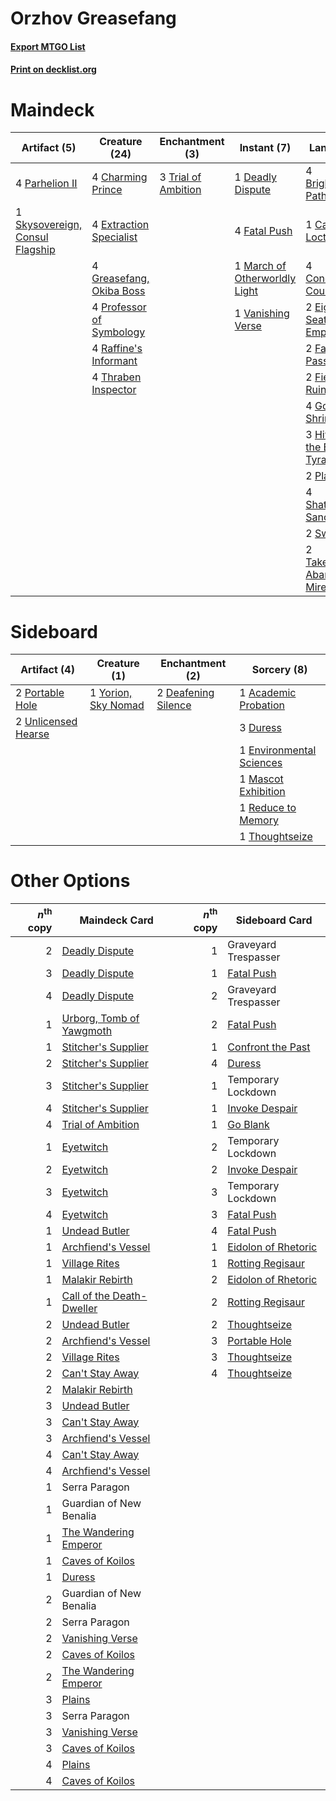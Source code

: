 # Orzhov Greasefang

#### [Export MTGO List](../collection/Orzhov%20Greasefang/Orzhov%20Greasefang.txt)
#### [Print on decklist.org](http://decklist.org/?deckmain=4%09Brightclimb%20Pathway%0A1%09Can't%20Stay%20Away%0A1%09Castle%20Locthwain%0A4%09Charming%20Prince%0A4%09Concealed%20Courtyard%0A1%09Deadly%20Dispute%0A2%09Eiganjo,%20Seat%20of%20the%20Empire%0A4%09Extraction%20Specialist%0A2%09Fabled%20Passage%0A4%09Fatal%20Push%0A2%09Field%20of%20Ruin%0A4%09Godless%20Shrine%0A4%09Greasefang,%20Okiba%20Boss%0A3%09Hive%20of%20the%20Eye%20Tyrant%0A4%09Liliana%20of%20the%20Veil%0A1%09March%20of%20Otherworldly%20Light%0A4%09Parhelion%20II%0A2%09Plains%0A4%09Professor%20of%20Symbology%0A4%09Raffine's%20Informant%0A4%09Shattered%20Sanctum%0A1%09Skysovereign,%20Consul%20Flagship%0A2%09Swamp%0A2%09Takenuma,%20Abandoned%20Mire%0A4%09Thoughtseize%0A4%09Thraben%20Inspector%0A3%09Trial%20of%20Ambition%0A1%09Vanishing%20Verse&deckside=1%09Academic%20Probation%0A2%09Deafening%20Silence%0A3%09Duress%0A1%09Environmental%20Sciences%0A1%09Mascot%20Exhibition%0A2%09Portable%20Hole%0A1%09Reduce%20to%20Memory%0A1%09Thoughtseize%0A2%09Unlicensed%20Hearse%0A1%09Yorion,%20Sky%20Nomad)
# Maindeck

|                                               Artifact (5)                                               |                                           Creature (24)                                           |                                       Enchantment (3)                                        |                                              Instant (7)                                               |                                               Land (32)                                                |                                        Planeswalker (4)                                        |                                        Sorcery (5)                                         |
|----------------------------------------------------------------------------------------------------------|---------------------------------------------------------------------------------------------------|----------------------------------------------------------------------------------------------|--------------------------------------------------------------------------------------------------------|--------------------------------------------------------------------------------------------------------|------------------------------------------------------------------------------------------------|--------------------------------------------------------------------------------------------|
|4 [Parhelion II](http://gatherer.wizards.com/Pages/Card/Details.aspx?multiverseid=460951)                 |4 [Charming Prince](http://gatherer.wizards.com/Pages/Card/Details.aspx?multiverseid=472970)       |3 [Trial of Ambition](http://gatherer.wizards.com/Pages/Card/Details.aspx?multiverseid=426815)|1 [Deadly Dispute](http://gatherer.wizards.com/Pages/Card/Details.aspx?multiverseid=527381)             |4 [Brightclimb Pathway](http://gatherer.wizards.com/Pages/Card/Details.aspx?multiverseid=491911)        |4 [Liliana of the Veil](http://gatherer.wizards.com/Pages/Card/Details.aspx?multiverseid=235597)|1 [Can't Stay Away](http://gatherer.wizards.com/Pages/Card/Details.aspx?multiverseid=535005)|
|1 [Skysovereign, Consul Flagship](http://gatherer.wizards.com/Pages/Card/Details.aspx?multiverseid=417807)|4 [Extraction Specialist](http://gatherer.wizards.com/Pages/Card/Details.aspx?multiverseid=555213) |                                                                                              |4 [Fatal Push](http://gatherer.wizards.com/Pages/Card/Details.aspx?multiverseid=423724)                 |1 [Castle Locthwain](http://gatherer.wizards.com/Pages/Card/Details.aspx?multiverseid=473203)           |                                                                                                |4 [Thoughtseize](http://gatherer.wizards.com/Pages/Card/Details.aspx?multiverseid=438676)   |
|                                                                                                          |4 [Greasefang, Okiba Boss](http://gatherer.wizards.com/Pages/Card/Details.aspx?multiverseid=548531)|                                                                                              |1 [March of Otherworldly Light](http://gatherer.wizards.com/Pages/Card/Details.aspx?multiverseid=548321)|4 [Concealed Courtyard](http://gatherer.wizards.com/Pages/Card/Details.aspx?multiverseid=417818)        |                                                                                                |                                                                                            |
|                                                                                                          |4 [Professor of Symbology](http://gatherer.wizards.com/Pages/Card/Details.aspx?multiverseid=513501)|                                                                                              |1 [Vanishing Verse](http://gatherer.wizards.com/Pages/Card/Details.aspx?multiverseid=513736)            |2 [Eiganjo, Seat of the Empire](http://gatherer.wizards.com/Pages/Card/Details.aspx?multiverseid=548581)|                                                                                                |                                                                                            |
|                                                                                                          |4 [Raffine's Informant](http://gatherer.wizards.com/Pages/Card/Details.aspx?multiverseid=555227)   |                                                                                              |                                                                                                        |2 [Fabled Passage](http://gatherer.wizards.com/Pages/Card/Details.aspx?multiverseid=473206)             |                                                                                                |                                                                                            |
|                                                                                                          |4 [Thraben Inspector](http://gatherer.wizards.com/Pages/Card/Details.aspx?multiverseid=409784)     |                                                                                              |                                                                                                        |2 [Field of Ruin](http://gatherer.wizards.com/Pages/Card/Details.aspx?multiverseid=435415)              |                                                                                                |                                                                                            |
|                                                                                                          |                                                                                                   |                                                                                              |                                                                                                        |4 [Godless Shrine](http://gatherer.wizards.com/Pages/Card/Details.aspx?multiverseid=405099)             |                                                                                                |                                                                                            |
|                                                                                                          |                                                                                                   |                                                                                              |                                                                                                        |3 [Hive of the Eye Tyrant](http://gatherer.wizards.com/Pages/Card/Details.aspx?multiverseid=527545)     |                                                                                                |                                                                                            |
|                                                                                                          |                                                                                                   |                                                                                              |                                                                                                        |2 [Plains](http://gatherer.wizards.com/Pages/Card/Details.aspx?multiverseid=439856)                     |                                                                                                |                                                                                            |
|                                                                                                          |                                                                                                   |                                                                                              |                                                                                                        |4 [Shattered Sanctum](http://gatherer.wizards.com/Pages/Card/Details.aspx?multiverseid=541140)          |                                                                                                |                                                                                            |
|                                                                                                          |                                                                                                   |                                                                                              |                                                                                                        |2 [Swamp](http://gatherer.wizards.com/Pages/Card/Details.aspx?multiverseid=439858)                      |                                                                                                |                                                                                            |
|                                                                                                          |                                                                                                   |                                                                                              |                                                                                                        |2 [Takenuma, Abandoned Mire](http://gatherer.wizards.com/Pages/Card/Details.aspx?multiverseid=548591)   |                                                                                                |                                                                                            |


# Sideboard

|                                         Artifact (4)                                         |                                         Creature (1)                                         |                                       Enchantment (2)                                        |                                            Sorcery (8)                                            |
|----------------------------------------------------------------------------------------------|----------------------------------------------------------------------------------------------|----------------------------------------------------------------------------------------------|---------------------------------------------------------------------------------------------------|
|2 [Portable Hole](http://gatherer.wizards.com/Pages/Card/Details.aspx?multiverseid=527320)    |1 [Yorion, Sky Nomad](http://gatherer.wizards.com/Pages/Card/Details.aspx?multiverseid=479752)|2 [Deafening Silence](http://gatherer.wizards.com/Pages/Card/Details.aspx?multiverseid=472972)|1 [Academic Probation](http://gatherer.wizards.com/Pages/Card/Details.aspx?multiverseid=513484)    |
|2 [Unlicensed Hearse](http://gatherer.wizards.com/Pages/Card/Details.aspx?multiverseid=555447)|                                                                                              |                                                                                              |3 [Duress](http://gatherer.wizards.com/Pages/Card/Details.aspx?multiverseid=14557)                 |
|                                                                                              |                                                                                              |                                                                                              |1 [Environmental Sciences](http://gatherer.wizards.com/Pages/Card/Details.aspx?multiverseid=513477)|
|                                                                                              |                                                                                              |                                                                                              |1 [Mascot Exhibition](http://gatherer.wizards.com/Pages/Card/Details.aspx?multiverseid=513481)     |
|                                                                                              |                                                                                              |                                                                                              |1 [Reduce to Memory](http://gatherer.wizards.com/Pages/Card/Details.aspx?multiverseid=513502)      |
|                                                                                              |                                                                                              |                                                                                              |1 [Thoughtseize](http://gatherer.wizards.com/Pages/Card/Details.aspx?multiverseid=438676)          |


# Other Options

|*n*<sup>th</sup> copy|                                           Maindeck Card                                            |*n*<sup>th</sup> copy|                                        Sideboard Card                                        |
|--------------------:|----------------------------------------------------------------------------------------------------|--------------------:|----------------------------------------------------------------------------------------------|
|                    2|[Deadly Dispute](http://gatherer.wizards.com/Pages/Card/Details.aspx?multiverseid=527381)           |                    1|Graveyard Trespasser                                                                          |
|                    3|[Deadly Dispute](http://gatherer.wizards.com/Pages/Card/Details.aspx?multiverseid=527381)           |                    1|[Fatal Push](http://gatherer.wizards.com/Pages/Card/Details.aspx?multiverseid=423724)         |
|                    4|[Deadly Dispute](http://gatherer.wizards.com/Pages/Card/Details.aspx?multiverseid=527381)           |                    2|Graveyard Trespasser                                                                          |
|                    1|[Urborg, Tomb of Yawgmoth](http://gatherer.wizards.com/Pages/Card/Details.aspx?multiverseid=383425) |                    2|[Fatal Push](http://gatherer.wizards.com/Pages/Card/Details.aspx?multiverseid=423724)         |
|                    1|[Stitcher's Supplier](http://gatherer.wizards.com/Pages/Card/Details.aspx?multiverseid=447257)      |                    1|[Confront the Past](http://gatherer.wizards.com/Pages/Card/Details.aspx?multiverseid=513544)  |
|                    2|[Stitcher's Supplier](http://gatherer.wizards.com/Pages/Card/Details.aspx?multiverseid=447257)      |                    4|[Duress](http://gatherer.wizards.com/Pages/Card/Details.aspx?multiverseid=14557)              |
|                    3|[Stitcher's Supplier](http://gatherer.wizards.com/Pages/Card/Details.aspx?multiverseid=447257)      |                    1|Temporary Lockdown                                                                            |
|                    4|[Stitcher's Supplier](http://gatherer.wizards.com/Pages/Card/Details.aspx?multiverseid=447257)      |                    1|[Invoke Despair](http://gatherer.wizards.com/Pages/Card/Details.aspx?multiverseid=548399)     |
|                    4|[Trial of Ambition](http://gatherer.wizards.com/Pages/Card/Details.aspx?multiverseid=426815)        |                    1|[Go Blank](http://gatherer.wizards.com/Pages/Card/Details.aspx?multiverseid=513549)           |
|                    1|[Eyetwitch](http://gatherer.wizards.com/Pages/Card/Details.aspx?multiverseid=513547)                |                    2|Temporary Lockdown                                                                            |
|                    2|[Eyetwitch](http://gatherer.wizards.com/Pages/Card/Details.aspx?multiverseid=513547)                |                    2|[Invoke Despair](http://gatherer.wizards.com/Pages/Card/Details.aspx?multiverseid=548399)     |
|                    3|[Eyetwitch](http://gatherer.wizards.com/Pages/Card/Details.aspx?multiverseid=513547)                |                    3|Temporary Lockdown                                                                            |
|                    4|[Eyetwitch](http://gatherer.wizards.com/Pages/Card/Details.aspx?multiverseid=513547)                |                    3|[Fatal Push](http://gatherer.wizards.com/Pages/Card/Details.aspx?multiverseid=423724)         |
|                    1|[Undead Butler](http://gatherer.wizards.com/Pages/Card/Details.aspx?multiverseid=540985)            |                    4|[Fatal Push](http://gatherer.wizards.com/Pages/Card/Details.aspx?multiverseid=423724)         |
|                    1|[Archfiend's Vessel](http://gatherer.wizards.com/Pages/Card/Details.aspx?multiverseid=485411)       |                    1|[Eidolon of Rhetoric](http://gatherer.wizards.com/Pages/Card/Details.aspx?multiverseid=380409)|
|                    1|[Village Rites](http://gatherer.wizards.com/Pages/Card/Details.aspx?multiverseid=485449)            |                    1|[Rotting Regisaur](http://gatherer.wizards.com/Pages/Card/Details.aspx?multiverseid=466865)   |
|                    1|[Malakir Rebirth](http://gatherer.wizards.com/Pages/Card/Details.aspx?multiverseid=491747)          |                    2|[Eidolon of Rhetoric](http://gatherer.wizards.com/Pages/Card/Details.aspx?multiverseid=380409)|
|                    1|[Call of the Death-Dweller](http://gatherer.wizards.com/Pages/Card/Details.aspx?multiverseid=479598)|                    2|[Rotting Regisaur](http://gatherer.wizards.com/Pages/Card/Details.aspx?multiverseid=466865)   |
|                    2|[Undead Butler](http://gatherer.wizards.com/Pages/Card/Details.aspx?multiverseid=540985)            |                    2|[Thoughtseize](http://gatherer.wizards.com/Pages/Card/Details.aspx?multiverseid=438676)       |
|                    2|[Archfiend's Vessel](http://gatherer.wizards.com/Pages/Card/Details.aspx?multiverseid=485411)       |                    3|[Portable Hole](http://gatherer.wizards.com/Pages/Card/Details.aspx?multiverseid=527320)      |
|                    2|[Village Rites](http://gatherer.wizards.com/Pages/Card/Details.aspx?multiverseid=485449)            |                    3|[Thoughtseize](http://gatherer.wizards.com/Pages/Card/Details.aspx?multiverseid=438676)       |
|                    2|[Can't Stay Away](http://gatherer.wizards.com/Pages/Card/Details.aspx?multiverseid=535005)          |                    4|[Thoughtseize](http://gatherer.wizards.com/Pages/Card/Details.aspx?multiverseid=438676)       |
|                    2|[Malakir Rebirth](http://gatherer.wizards.com/Pages/Card/Details.aspx?multiverseid=491747)          |                     |                                                                                              |
|                    3|[Undead Butler](http://gatherer.wizards.com/Pages/Card/Details.aspx?multiverseid=540985)            |                     |                                                                                              |
|                    3|[Can't Stay Away](http://gatherer.wizards.com/Pages/Card/Details.aspx?multiverseid=535005)          |                     |                                                                                              |
|                    3|[Archfiend's Vessel](http://gatherer.wizards.com/Pages/Card/Details.aspx?multiverseid=485411)       |                     |                                                                                              |
|                    4|[Can't Stay Away](http://gatherer.wizards.com/Pages/Card/Details.aspx?multiverseid=535005)          |                     |                                                                                              |
|                    4|[Archfiend's Vessel](http://gatherer.wizards.com/Pages/Card/Details.aspx?multiverseid=485411)       |                     |                                                                                              |
|                    1|Serra Paragon                                                                                       |                     |                                                                                              |
|                    1|Guardian of New Benalia                                                                             |                     |                                                                                              |
|                    1|[The Wandering Emperor](http://gatherer.wizards.com/Pages/Card/Details.aspx?multiverseid=548337)    |                     |                                                                                              |
|                    1|[Caves of Koilos](http://gatherer.wizards.com/Pages/Card/Details.aspx?multiverseid=129497)          |                     |                                                                                              |
|                    1|[Duress](http://gatherer.wizards.com/Pages/Card/Details.aspx?multiverseid=14557)                    |                     |                                                                                              |
|                    2|Guardian of New Benalia                                                                             |                     |                                                                                              |
|                    2|Serra Paragon                                                                                       |                     |                                                                                              |
|                    2|[Vanishing Verse](http://gatherer.wizards.com/Pages/Card/Details.aspx?multiverseid=513736)          |                     |                                                                                              |
|                    2|[Caves of Koilos](http://gatherer.wizards.com/Pages/Card/Details.aspx?multiverseid=129497)          |                     |                                                                                              |
|                    2|[The Wandering Emperor](http://gatherer.wizards.com/Pages/Card/Details.aspx?multiverseid=548337)    |                     |                                                                                              |
|                    3|[Plains](http://gatherer.wizards.com/Pages/Card/Details.aspx?multiverseid=439856)                   |                     |                                                                                              |
|                    3|Serra Paragon                                                                                       |                     |                                                                                              |
|                    3|[Vanishing Verse](http://gatherer.wizards.com/Pages/Card/Details.aspx?multiverseid=513736)          |                     |                                                                                              |
|                    3|[Caves of Koilos](http://gatherer.wizards.com/Pages/Card/Details.aspx?multiverseid=129497)          |                     |                                                                                              |
|                    4|[Plains](http://gatherer.wizards.com/Pages/Card/Details.aspx?multiverseid=439856)                   |                     |                                                                                              |
|                    4|[Caves of Koilos](http://gatherer.wizards.com/Pages/Card/Details.aspx?multiverseid=129497)          |                     |                                                                                              |

